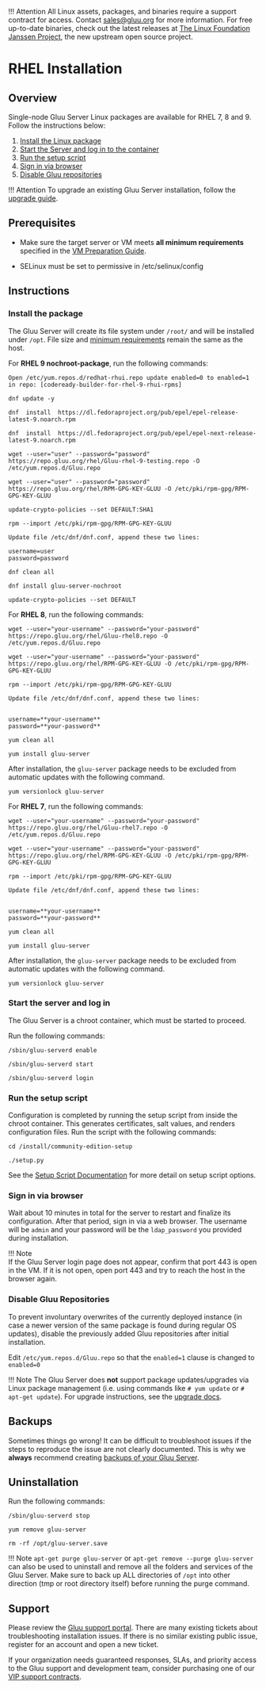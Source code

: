 
!!! Attention
    All Linux assets, packages, and binaries require a support contract for access.
    Contact sales@gluu.org for more information. For free up-to-date binaries,
    check out the latest releases at [The Linux Foundation Janssen Project](https://docs.jans.io),
    the new upstream open source project.

# RHEL Installation 
## Overview
Single-node Gluu Server Linux packages are available for RHEL 7, 8 and 9. Follow the instructions below:

1. [Install the Linux package](#install-the-package)
2. [Start the Server and log in to the container](#start-the-server-and-log-in)
3. [Run the setup script](#run-the-setup-script)
4. [Sign in via browser](#sign-in-via-browser)
5. [Disable Gluu repositories](#disable-gluu-repositories)

!!! Attention
    To upgrade an existing Gluu Server installation, follow the [upgrade guide](../upgrade/index.md).

## Prerequisites

- Make sure the target server or VM meets **all minimum requirements** specified in the [VM Preparation Guide](../installation-guide/index.md).   

- SELinux must be set to permissive in /etc/selinux/config

## Instructions

### Install the package

The Gluu Server will create its file system under `/root/` and will be installed under `/opt`. File size and [minimum requirements](../installation-guide/index.md) remain the same as the host.

For **RHEL 9 nochroot-package**, run the following commands:

```
Open /etc/yum.repos.d/redhat-rhui.repo update enabled=0 to enabled=1 in repo: [codeready-builder-for-rhel-9-rhui-rpms]
```

```
dnf update -y
```

```
dnf  install  https://dl.fedoraproject.org/pub/epel/epel-release-latest-9.noarch.rpm

```

```
dnf  install  https://dl.fedoraproject.org/pub/epel/epel-next-release-latest-9.noarch.rpm

```

```
wget --user="user" --password="password" https://repo.gluu.org/rhel/Gluu-rhel-9-testing.repo -O /etc/yum.repos.d/Gluu.repo

```

```
wget --user="user" --password="password" https://repo.gluu.org/rhel/RPM-GPG-KEY-GLUU -O /etc/pki/rpm-gpg/RPM-GPG-KEY-GLUU
```

```
update-crypto-policies --set DEFAULT:SHA1
```

```
rpm --import /etc/pki/rpm-gpg/RPM-GPG-KEY-GLUU
```

```
Update file /etc/dnf/dnf.conf, append these two lines:

username=user
password=password
```

```
dnf clean all
```

```
dnf install gluu-server-nochroot
```

```
update-crypto-policies --set DEFAULT
```


For **RHEL 8**, run the following commands:

```
wget --user="your-username" --password="your-password" https://repo.gluu.org/rhel/Gluu-rhel8.repo -O /etc/yum.repos.d/Gluu.repo
```

```
wget --user="your-username" --password="your-password" https://repo.gluu.org/rhel/RPM-GPG-KEY-GLUU -O /etc/pki/rpm-gpg/RPM-GPG-KEY-GLUU
```

```
rpm --import /etc/pki/rpm-gpg/RPM-GPG-KEY-GLUU
```

```
Update file /etc/dnf/dnf.conf, append these two lines:


username=**your-username**
password=**your-password**
```

```
yum clean all
```

```
yum install gluu-server
```

After installation, the `gluu-server` package needs to be excluded from automatic updates with the following command.

```
yum versionlock gluu-server
```

For **RHEL 7**, run the following commands:

```
wget --user="your-username" --password="your-password" https://repo.gluu.org/rhel/Gluu-rhel7.repo -O /etc/yum.repos.d/Gluu.repo
```

```
wget --user="your-username" --password="your-password" https://repo.gluu.org/rhel/RPM-GPG-KEY-GLUU -O /etc/pki/rpm-gpg/RPM-GPG-KEY-GLUU
```

```
rpm --import /etc/pki/rpm-gpg/RPM-GPG-KEY-GLUU
```

```
Update file /etc/dnf/dnf.conf, append these two lines:


username=**your-username**
password=**your-password**
```

```
yum clean all
```

```
yum install gluu-server
```

After installation, the `gluu-server` package needs to be excluded from automatic updates with the following command.

```
yum versionlock gluu-server
```

### Start the server and log in

The Gluu Server is a chroot container, which must be started to proceed. 

Run the following commands: 

```
/sbin/gluu-serverd enable
```

```
/sbin/gluu-serverd start
```

```
/sbin/gluu-serverd login
```

### Run the setup script

Configuration is completed by running the setup script from inside the chroot container. This generates certificates, salt values, and renders configuration files. Run the script with the following commands:

```
cd /install/community-edition-setup
```   

```
./setup.py
```


See the [Setup Script Documentation](./setup_py.md#setup-prompt) for more detail on setup script options.

### Sign in via browser

Wait about 10 minutes in total for the server to restart and finalize its configuration. After that period, sign in via a web browser. The username will be `admin` and your password will be the `ldap_password` you provided during installation. 

!!! Note   
    If the Gluu Server login page does not appear, confirm that port 443 is open in the VM. If it is not open, open port 443 and try to reach the host in the browser again.   

### Disable Gluu Repositories

To prevent involuntary overwrites of the currently deployed instance (in case a newer version of the same package is found during regular OS updates), disable the previously added Gluu repositories after initial installation.

Edit `/etc/yum.repos.d/Gluu.repo` so that the `enabled=1` clause is changed to `enabled=0`        

!!! Note
    The Gluu Server does **not** support package updates/upgrades via Linux package management (i.e. using commands like `# yum update` or `# apt-get update`). For upgrade instructions, see the [upgrade docs](../upgrade/index.md).

## Backups
Sometimes things go wrong! It can be difficult to troubleshoot issues if the steps to reproduce the issue are not clearly documented. This is why we **always** recommend creating [backups of your Gluu Server](../operation/backup.md). 

## Uninstallation

Run the following commands:

```
/sbin/gluu-serverd stop
```

```
yum remove gluu-server 
```

```
rm -rf /opt/gluu-server.save
```

!!! Note
    `apt-get purge gluu-server` or `apt-get remove --purge gluu-server` can also be used to uninstall and remove all the folders and services of the Gluu Server. Make sure to back up ALL directories of `/opt` into other direction (tmp or root directory itself) before running the purge command.

## Support
Please review the [Gluu support portal](https://support.gluu.org). There are many existing tickets about troubleshooting installation issues. If there is no similar existing public issue, register for an account and open a new ticket. 

If your organization needs guaranteed responses, SLAs, and priority access to the Gluu support and development team, consider purchasing one of our [VIP support contracts](https://gluu.org/pricing).  
